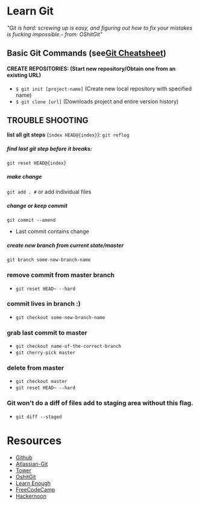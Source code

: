 # **Learn** Git

_"Git is hard: screwing up is easy, and figuring out how to fix your mistakes is fucking impossible.- from: OShitGit"_  

## Basic Git Commands (see[Git Cheatsheet](https://services.github.com/on-demand/downloads/github-git-cheat-sheet.pdf))

#### CREATE REPOSITORIES: (Start new repository/Obtain one from an existing URL)
-  `$ git init [project-name]` (Create new local repository with specified name)
-  `$ git clone [url]` (Downloads project and entire version history)


## TROUBLE SHOOTING
__list all git steps__ (`index HEAD@{index}`):
`git reflog`
##### find __last git step before it breaks__:
`git reset HEAD@{index}`
##### make change
`git add . #` or add individual files
##### change or keep commit 
`git commit --amend`
- Last commit contains change
##### create new branch from current state/master
`git branch some-new-branch-name`
### remove commit from master branch
- `git reset HEAD~ --hard`
### commit lives in branch :)
- `git checkout some-new-branch-name`
### grab last commit to master
- `git checkout name-of-the-correct-branch`
- `git cherry-pick master`
### delete from master
- `git checkout master`
- `git reset HEAD~ --hard`
### Git won't do a diff of files add to staging area without this flag. 
- `git diff --staged`

# Resources
- [Github](https://try.github.io/)
- [Atlassian-Git](https://www.atlassian.com/git/tutorials)
- [Tower](https://www.git-tower.com/learn/)
- [OshitGit](http://ohshitgit.com/)
- [Learn Enough](https://www.learnenough.com/git-tutorial)
- [FreeCodeCamp](https://medium.freecodecamp.org/how-you-can-learn-git-and-github-while-youre-learning-to-code-7a592ea287ba)
- [Hackernoon](https://hackernoon.com/git-merge-vs-rebase-whats-the-diff-76413c117333)
